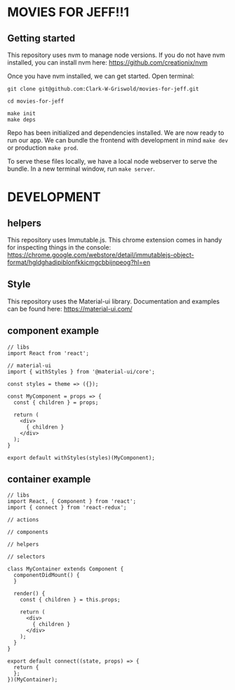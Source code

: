 # MOVIES FOR JEFF!!1
## Getting started

This repository uses nvm to manage node versions. If you do not have nvm installed, you can install nvm here: 
https://github.com/creationix/nvm

Once you have nvm installed, we can get started. Open terminal:
```
git clone git@github.com:Clark-W-Griswold/movies-for-jeff.git

cd movies-for-jeff

make init
make deps
```

Repo has been initialized and dependencies installed. We are now ready to run our app. We can bundle the frontend with development in mind `make dev` or production `make prod`.

To serve these files locally, we have a local node webserver to serve the bundle. In a new terminal window, run `make server`. 


# DEVELOPMENT

## helpers
This repository uses Immutable.js. This chrome extension comes in handy for inspecting things in the console:
https://chrome.google.com/webstore/detail/immutablejs-object-format/hgldghadipiblonfkkicmgcbbijnpeog?hl=en

## Style
This repository uses the Material-ui library. Documentation and examples can be found here:
https://material-ui.com/

## component example
```
// libs
import React from 'react';

// material-ui
import { withStyles } from '@material-ui/core';

const styles = theme => ({});

const MyComponent = props => {
  const { children } = props;

  return (
    <div>
      { children }
    </div>
  );
}

export default withStyles(styles)(MyComponent);
```

## container example
```
// libs
import React, { Component } from 'react';
import { connect } from 'react-redux';

// actions

// components

// helpers

// selectors

class MyContainer extends Component {
  componentDidMount() {
  }

  render() {
    const { children } = this.props;

    return (
      <div>
        { children }
      </div>
    );
  }
}

export default connect((state, props) => {
  return {
  };
})(MyContainer);
```
